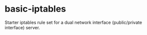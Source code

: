 basic-iptables
==============

Starter iptables rule set for a dual network interface (public/private interface) server.
